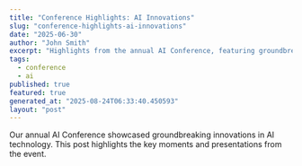 ```yaml
---
title: "Conference Highlights: AI Innovations"
slug: "conference-highlights-ai-innovations"
date: "2025-06-30"
author: "John Smith"
excerpt: "Highlights from the annual AI Conference, featuring groundbreaking innovations."
tags:
  - conference
  - ai
published: true
featured: true
generated_at: "2025-08-24T06:33:40.450593"
layout: "post"
---
```


Our annual AI Conference showcased groundbreaking innovations in AI technology. This post highlights the key moments and presentations from the event.